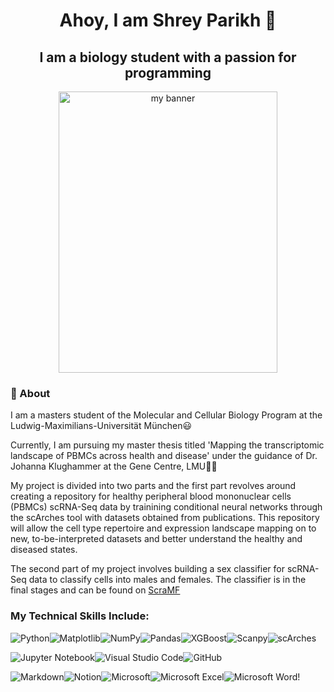 <h1 align="center"> Ahoy,  I am Shrey Parikh 👋</h1>
<h2 align="center"> I am a biology student with a passion for programming </h2>

<p align="center">
<img width= "350" height="450" src="https://user-images.githubusercontent.com/118828814/213423351-d4f62eee-99ef-4840-94e6-fbe61bc87bae.png" alt="my banner">

</p>
<h3> 📜 About </h3>
I am a masters student of the Molecular and Cellular Biology Program at the Ludwig-Maximilians-Universität München😃

Currently, I am pursuing my master thesis titled 'Mapping the transcriptomic landscape of PBMCs across health and disease' under the guidance of Dr. Johanna Klughammer at the Gene Centre, LMU🧑‍💻

My project is divided into two parts and the first part revolves around creating a repository for healthy peripheral blood mononuclear cells (PBMCs) scRNA-Seq data by trainining conditional neural networks through the scArches tool with datasets obtained from publications. This repository will allow the cell type repertoire and expression landscape mapping on to new, to-be-interpreted datasets and better understand the healthy and diseased states. 

The second part of my project involves building a sex classifier for scRNA-Seq data to classify cells into males and females. The classifier is in the final stages and can be found on [ScraMF](https://github.com/KlughammerLab/Sex-Classifier)

### My Technical Skills Include:
![Python](https://img.shields.io/badge/python-3670A0?style=for-the-badge&logo=python&logoColor=ffdd54)![Matplotlib](https://img.shields.io/badge/Matplotlib-%23ffffff.svg?style=for-the-badge&logo=Matplotlib&logoColor=black)![NumPy](https://img.shields.io/badge/numpy-%23013243.svg?style=for-the-badge&logo=numpy&logoColor=white)![Pandas](https://img.shields.io/badge/pandas-%23150458.svg?style=for-the-badge&logo=pandas&logoColor=white)![XGBoost](https://img.shields.io/badge/-XGBoost-blue?style=for-the-badge)![Scanpy](https://img.shields.io/badge/-Scanpy-gray?style=for-the-badge)![scArches](https://img.shields.io/badge/-scArches-informational?style=for-the-badge) 

![Jupyter Notebook](https://img.shields.io/badge/Jupyter-F37626.svg?&style=for-the-badge&logo=Jupyter&logoColor=white)![Visual Studio Code](https://img.shields.io/badge/Visual%20Studio%20Code-0078d7.svg?style=for-the-badge&logo=visual-studio-code&logoColor=white)![GitHub](https://img.shields.io/badge/github-%23121011.svg?style=for-the-badge&logo=github&logoColor=white)

![Markdown](https://img.shields.io/badge/Markdown-000000?style=for-the-badge&logo=markdown&logoColor=white)![Notion](https://img.shields.io/badge/Notion-%23000000.svg?style=for-the-badge&logo=notion&logoColor=white)![Microsoft](https://img.shields.io/badge/Microsoft-0078D4?style=for-the-badge&logo=microsoft&logoColor=white)![Microsoft Excel](https://img.shields.io/badge/Microsoft_Excel-217346?style=for-the-badge&logo=microsoft-excel&logoColor=white)![Microsoft Word](https://img.shields.io/badge/Microsoft_Word-2B579A?style=for-the-badge&logo=microsoft-word&logoColor=white)!


